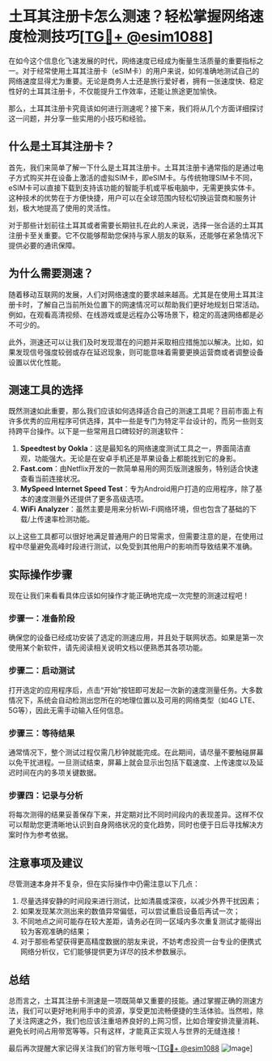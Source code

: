 # 土耳其注册卡怎么测速？轻松掌握网络速度检测技巧[[TG💪+ @esim1088](https://t.me/s/esim1088)]

在如今这个信息化飞速发展的时代，网络速度已经成为衡量生活质量的重要指标之一。对于经常使用土耳其注册卡（eSIM卡）的用户来说，如何准确地测试自己的网络速度显得尤为重要。无论是商务人士还是旅行爱好者，拥有一张速度快、稳定性好的土耳其注册卡，不仅能提升工作效率，还能让旅途更加愉快。

那么，土耳其注册卡究竟该如何进行测速呢？接下来，我们将从几个方面详细探讨这一问题，并分享一些实用的小技巧和经验。

## 什么是土耳其注册卡？

首先，我们来简单了解一下什么是土耳其注册卡。土耳其注册卡通常指的是通过电子方式购买并在设备上激活的虚拟SIM卡，即eSIM卡。与传统物理SIM卡不同，eSIM卡可以直接下载到支持该功能的智能手机或平板电脑中，无需更换实体卡。这种技术的优势在于方便快捷，用户可以在全球范围内轻松切换运营商和服务计划，极大地提高了使用的灵活性。

对于那些计划前往土耳其或者需要长期驻扎在此的人来说，选择一张合适的土耳其注册卡至关重要。它不仅能够帮助您保持与家人朋友的联系，还能够在紧急情况下提供必要的通讯保障。

## 为什么需要测速？

随着移动互联网的发展，人们对网络速度的要求越来越高。尤其是在使用土耳其注册卡时，了解自己当前所处位置下的网速情况可以帮助我们更好地规划日常活动。例如，在观看高清视频、在线游戏或是远程办公等场景下，稳定的高速网络都是必不可少的。

此外，测速还可以让我们及时发现潜在的问题并采取相应措施加以解决。比如，如果发现信号强度较弱或存在延迟现象，则可能意味着需要更换运营商或者调整设备设置以优化性能。

## 测速工具的选择

既然测速如此重要，那么我们应该如何选择适合自己的测速工具呢？目前市面上有许多优秀的应用程序可供选择，其中一些是专门为特定平台设计的，而另一些则支持跨平台操作。以下是一些常用且口碑较好的测速软件：

1. **Speedtest by Ookla**：这是最知名的网络速度测试工具之一，界面简洁直观，功能强大。无论是在安卓手机还是苹果设备上都能找到它的身影。
2. **Fast.com**：由Netflix开发的一款简单易用的网页版测速服务，特别适合快速查看当前连接状况。
3. **MySpeed Internet Speed Test**：专为Android用户打造的应用程序，除了基本的速度测量外还提供了更多高级选项。
4. **WiFi Analyzer**：虽然主要是用来分析Wi-Fi网络环境，但也包含了基础的下载/上传速率检测功能。

以上这些工具都可以很好地满足普通用户的日常需求，但需要注意的是，在使用过程中尽量避免高峰时段进行测试，以免受到其他用户的影响而导致结果不准确。

## 实际操作步骤

现在让我们来看看具体应该如何操作才能正确地完成一次完整的测速过程吧！

### 步骤一：准备阶段
确保您的设备已经成功安装了选定的测速应用，并且处于联网状态。如果是第一次使用某个新软件，请先阅读相关说明文档以便熟悉其各项功能。

### 步骤二：启动测试
打开选定的应用程序后，点击“开始”按钮即可发起一次新的速度测量任务。大多数情况下，系统会自动检测出您所在的地理位置以及可用的网络类型（如4G LTE、5G等），因此无需手动输入任何信息。

### 步骤三：等待结果
通常情况下，整个测试过程仅需几秒钟就能完成。在此期间，请尽量不要触碰屏幕以免干扰进程。一旦测试结束，屏幕上就会显示出包括下载速度、上传速度以及延迟时间在内的多项关键数据。

### 步骤四：记录与分析
将每次测得的结果妥善保存下来，并定期对比不同时间段内的表现差异。这样不仅可以帮助您更清晰地认识到自身网络状况的变化趋势，同时也便于日后寻找解决方案时作为参考依据。

## 注意事项及建议

尽管测速本身并不复杂，但在实际操作中仍需注意以下几点：

1. 尽量选择安静的时间段来进行测试，比如清晨或深夜，以减少外界干扰因素；
2. 如果发现某次测出来的数值异常偏低，可以尝试重启设备后再试一次；
3. 不同地点之间可能存在较大差距，请务必在同一区域内多次重复测试才能得出较为客观准确的结果；
4. 对于那些希望获得更高精度数据的朋友来说，不妨考虑投资一台专业的便携式网络分析仪，它们能够提供更为详尽的技术参数展示。

## 总结

总而言之，土耳其注册卡测速是一项既简单又重要的技能。通过掌握正确的测速方法，我们可以更好地利用手中的资源，享受更加流畅便捷的生活体验。当然啦，除了关注网速之外，我们也应该注重培养良好的上网习惯，比如合理安排流量消耗、避免长时间占用带宽等等。只有这样，才能真正实现人与世界的无缝连接！

最后再次提醒大家记得关注我们的官方账号哦～[[TG💪+ @esim1088](https://t.me/s/esim1088) ![Image](https://i.postimg.cc/4NQfJmqS/Snipaste-2025-05-13-00-14-12.png)]